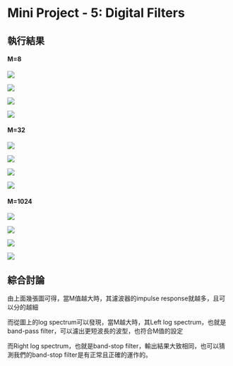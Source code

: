 # Mini Project - 5: Digital Filters

## 執行結果

#### M=8

![](.\result\8\Left%20impulse%20response.png)

![](.\result\8\Right%20impulse%20response.png)

![](.\result\8\Left%20log%20spectrum.png)

![](.\result\8\Right%20log%20spectrum.png)

#### M=32

![](.\result\32\Left%20impulse%20response.png)

![](.\result\32\Right%20impulse%20response.png)

![](.\result\32\Left%20log%20spectrum.png)

![](.\result\32\Right%20log%20spectrum.png)

#### M=1024

![](.\result\1024\Left%20impulse%20response.png)

![](.\result\1024\Right%20impulse%20response.png)

![](.\result\1024\Left%20log%20spectrum.png)

![](.\result\1024\Right%20log%20spectrum.png)

## 綜合討論

由上面幾張圖可得，當M值越大時，其濾波器的impulse response就越多，且可以分的越細

而從圖上的log spectrum可以發現，當M越大時，其Left log spectrum，也就是band-pass filter，可以濾出更短波長的波型，也符合M值的設定

而Right log spectrum，也就是band-stop filter，輸出結果大致相同，也可以猜測我們的band-stop filter是有正常且正確的運作的。
